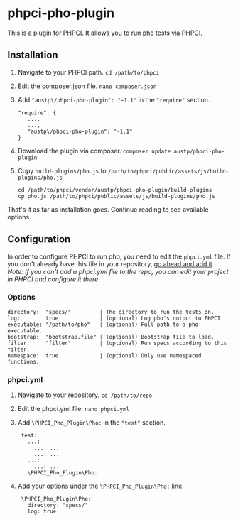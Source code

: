 # phpci-pho-plugin
This is a plugin for [PHPCI](https://github.com/block8/phpci). It allows you
to run [pho](https://github.com/danielstjules/pho) tests via PHPCI.

## Installation
1. Navigate to your PHPCI path. `cd /path/to/phpci`
2. Edit the composer.json file. `nano composer.json`
3. Add `"austp\/phpci-pho-plugin": "~1.1"` in the `"require"` section.

       "require": {
          ...,
          ...,
          "austp\/phpci-pho-plugin": "~1.1"
       }
4. Download the plugin via composer. `composer update austp/phpci-pho-plugin`
5. Copy `build-plugins/pho.js` to `/path/to/phpci/public/assets/js/build-plugins/pho.js`

       cd /path/to/phpci/vendor/austp/phpci-pho-plugin/build-plugins
       cp pho.js /path/to/phpci/public/assets/js/build-plugins/pho.js

That's it as far as installation goes. Continue reading to see available options.


## Configuration
In order to configure PHPCI to run pho, you need to edit the `phpci.yml` file.
If you don't already have this file in your repository, [go ahead and add it](https://www.phptesting.org/wiki/Adding-PHPCI-Support-to-Your-Projects).
*Note: If you can't add a phpci.yml file to the repo, you can edit your project in PHPCI and configure it there.*

### Options
    directory:  "specs/"         | The directory to run the tests on.
    log:        true             | (optional) Log pho's output to PHPCI.
    executable: "/path/to/pho"   | (optional) Full path to a pho executable.
    bootstrap:  "bootstrap.file" | (optional) Bootstrap file to load.
    filter:     "filter"         | (optional) Run specs according to this filter.
    namespace:  true             | (optional) Only use namespaced functions.

### phpci.yml
1. Navigate to your repository. `cd /path/to/repo`
2. Edit the phpci.yml file. `nano phpci.yml`
3. Add `\PHPCI_Pho_Plugin\Pho:` in the `"test"` section.

        test:
          ...:
            ...: ...
            ...: ...
          ...:
            ...: ...
          \PHPCI_Pho_Plugin\Pho:
4. Add your options under the `\PHPCI_Pho_Plugin\Pho:` line.

        \PHPCI_Pho_Plugin\Pho:
          directory: "specs/"
          log: true
